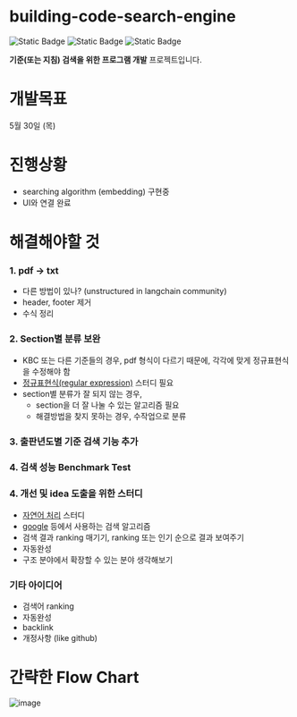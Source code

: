 # building-code-search-engine
![Static Badge](https://img.shields.io/badge/Python-3.10.11-%233776AB?logo=Python)
![Static Badge](https://img.shields.io/badge/OpenAI-1.30.1-%23412991?logo=OpenAI)
![Static Badge](https://img.shields.io/badge/LangChain-0.2.0-%23000000)



**기준(또는 지침) 검색을 위한 프로그램 개발** 프로젝트입니다.

# 개발목표
5월 30일 (목)

# 진행상황
- searching algorithm (embedding) 구현중
- UI와 연결 완료

# 해결해야할 것
### 1. pdf $\rightarrow$ txt
   - 다른 방법이 있나? (unstructured in langchain community)
   - header, footer 제거
   - 수식 정리

### 2. Section별 분류 보완
   - KBC 또는 다른 기준들의 경우, pdf 형식이 다르기 때문에, 각각에 맞게 정규표현식을 수정해야 함
   - [정규표현식(regular expression)](https://wikidocs.net/1669) 스터디 필요
   - section별 분류가 잘 되지 않는 경우,
      - section을 더 잘 나눌 수 있는 알고리즘 필요
      - 해결방법을 찾지 못하는 경우, 수작업으로 분류

### 3. 출판년도별 기준 검색 기능 추가

### 4. 검색 성능 Benchmark Test

### 4. 개선 및 idea 도출을 위한 스터디
   - [자연어 처리](https://wikidocs.net/book/2155) 스터디
   - [google](https://developers.google.com/search/docs/fundamentals/how-search-works?hl=ko) 등에서 사용하는 검색 알고리즘
   - 검색 결과 ranking 매기기, ranking 또는 인기 순으로 결과 보여주기
   - 자동완성
   - 구조 분야에서 확장할 수 있는 분야 생각해보기


### 기타 아이디어
- 검색어 ranking
- 자동완성
- backlink
- 개정사항 (like github)

#  간략한 Flow Chart
![image](https://user-images.githubusercontent.com/95464748/235672748-5b68395f-34ac-4222-9945-2480451accd6.png)

